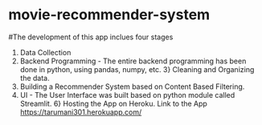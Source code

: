 # movie-recommender-system
#The development of this app inclues four stages
1) Data Collection 
2) Backend Programming - The entire backend programming has been done in python, using pandas, numpy, etc.
3} Cleaning and Organizing the data.
4) Building a Recommender System based on Content Based Filtering.
5) UI - The User Interface was built based on python module called Streamlit.
6} Hosting the App on Heroku.
Link to the App
https://tarumani301.herokuapp.com/
